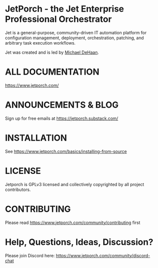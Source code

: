 # JetPorch - the Jet Enterprise Professional Orchestrator

Jet is a general-purpose, community-driven IT automation platform for configuration management, 
deployment, orchestration, patching, and arbitrary task execution workflows. 

Jet was created and is led by [Michael DeHaan](mailto:michael@michaeldehaan.net).

# ALL DOCUMENTATION

https://www.jetporch.com/

# ANNOUNCEMENTS & BLOG

Sign up for free emails at https://jetporch.substack.com/

# INSTALLATION

See https://www.jetporch.com/basics/installing-from-source

# LICENSE

Jetporch is GPLv3 licensed and collectively copyrighted by all project contributors.

# CONTRIBUTING

Please read https://www.jetporch.com/community/contributing first

# Help, Questions, Ideas, Discussion?

Please join Discord here: https://www.jetporch.com/community/discord-chat





